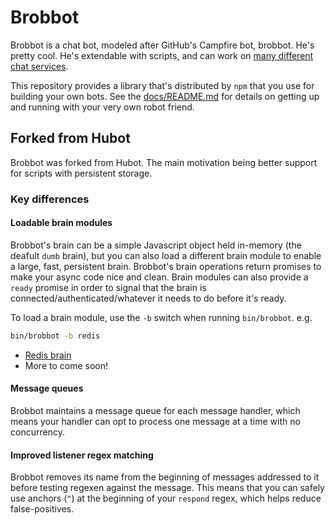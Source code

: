 # Brobbot

Brobbot is a chat bot, modeled after GitHub's Campfire bot, brobbot. He's pretty
cool. He's extendable with scripts, and can work on [many different chat services](docs/adapters.md).

This repository provides a library that's distributed by `npm` that you
use for building your own bots.  See the [docs/README.md](docs/README.md)
for details on getting up and running with your very own robot friend.

## Forked from Hubot

Brobbot was forked from Hubot. The main motivation being better support for scripts with persistent storage.

### Key differences

#### Loadable brain modules

Brobbot's brain can be a simple Javascript object held in-memory (the deafult `dumb` brain), but you can also load a different brain module to enable a large, fast, persistent brain.
Brobbot's brain operations return promises to make your async code nice and clean.
Brain modules can also provide a `ready` promise in order to signal that the brain is connected/authenticated/whatever it needs to do before it's ready.

To load a brain module, use the `-b` switch when running `bin/brobbot`. e.g.

```bash
bin/brobbot -b redis
```

- [Redis brain](https://npmjs.org/package/brobbot-redis-brain)
- More to come soon!

#### Message queues

Brobbot maintains a message queue for each message handler, which means your handler can opt to process one message at a time with no concurrency.

#### Improved listener regex matching

Brobbot removes its name from the beginning of messages addressed to it before testing regexen against the message. This means that you can safely use anchors (`^`) at the beginning of your `respond` regex, which helps reduce false-positives.

